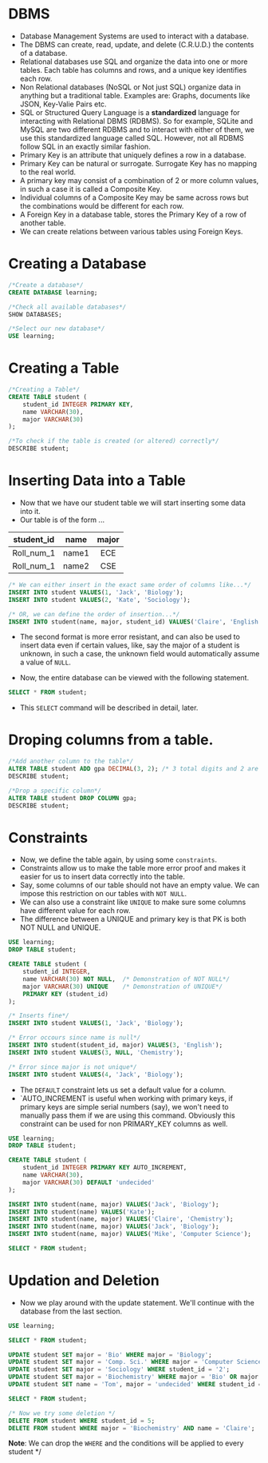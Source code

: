 # DBMS
* Database Management Systems are used to interact with a database.
* The DBMS can create, read, update, and delete (C.R.U.D.) the contents of a database.
* Relational databases use SQL and organize the data into one or more tables. Each table has columns and 
  rows, and a unique key identifies each row.
* Non Relational databases (NoSQL or Not just SQL) organize data in anything but a traditional table.
  Examples are: Graphs, documents like JSON, Key-Valie Pairs etc.
* SQL or Structured Query Language is a **standardized** language for interacting with Relational DBMS (RDBMS).
  So for example, SQLite and MySQL are two different RDBMS and to interact with either of them, we use this
  standardized language called SQL. However, not all RDBMS follow SQL in an exactly similar fashion.
* Primary Key is an attribute that uniquely defines a row in a database.
* Primary Key can be natural or surrogate. Surrogate Key has no mapping to the real world.
* A primary key may consist of a combination of 2 or more column values, in such a case it is called a Composite Key.
* Individual columns of a Composite Key may be same across rows but the combinations would be different for each row. 
* A Foreign Key in a database table, stores the Primary Key of a row of another table.
* We can create relations between various tables using Foreign Keys.

# Creating a Database

```sql
/*Create a database*/
CREATE DATABASE learning;

/*Check all available databases*/
SHOW DATABASES;

/*Select our new database*/
USE learning;
```

# Creating a Table

```sql
/*Creating a Table*/
CREATE TABLE student (
    student_id INTEGER PRIMARY KEY,
    name VARCHAR(30),
    major VARCHAR(30)
);

/*To check if the table is created (or altered) correctly*/
DESCRIBE student;
```

# Inserting Data into a Table
* Now that we have our student table we will start inserting some data into it.
* Our table is of the form ...

| student_id |  name  | major |
| :--------: |  :--:  | :---: |
| Roll_num_1 |  name1 |  ECE  |
| Roll_num_1 |  name2 |  CSE  |

```sql
/* We can either insert in the exact same order of columns like...*/
INSERT INTO student VALUES(1, 'Jack', 'Biology');
INSERT INTO student VALUES(2, 'Kate', 'Sociology');

/* OR, we can define the order of insertion...*/
INSERT INTO student(name, major, student_id) VALUES('Claire', 'English', 3);
```

* The second format is more error resistant, and can also be used to insert data even if certain values, like, say the major of a student is unknown, in such a case, the unknown field would automatically assume a value of `NULL`.

* Now, the entire database can be viewed with the following statement.
```sql
SELECT * FROM student;
```
* This `SELECT` command will be described in detail, later.

# Droping columns from a table.

```sql
/*Add another column to the table*/
ALTER TABLE student ADD gpa DECIMAL(3, 2); /* 3 total digits and 2 are after decimal point*/
DESCRIBE student;

/*Drop a specific column*/
ALTER TABLE student DROP COLUMN gpa;
DESCRIBE student;
```

# Constraints

* Now, we define the table again, by using some `constraints`.
* Constraints allow us to make the table more error proof and makes it easier for us to insert data correctly into the table.
* Say, some columns of our table should not have an empty value. We can impose this restriction on our tables with `NOT NULL`.
* We can also use a constraint like `UNIQUE` to make sure some columns have different value for each row.
* The difference between a UNIQUE and primary key is that PK is both NOT NULL and UNIQUE.


```sql
USE learning;
DROP TABLE student;

CREATE TABLE student (
    student_id INTEGER,
    name VARCHAR(30) NOT NULL,  /* Demonstration of NOT NULL*/
    major VARCHAR(30) UNIQUE    /* Demonstration of UNIQUE*/
    PRIMARY KEY (student_id)
);

/* Inserts fine*/
INSERT INTO student VALUES(1, 'Jack', 'Biology');

/* Error occours since name is null*/
INSERT INTO student(student_id, major) VALUES(3, 'English');
INSERT INTO student VALUES(3, NULL, 'Chemistry');

/* Error since major is not unique*/
INSERT INTO student VALUES(4, 'Jack', 'Biology');
```

* The `DEFAULT` constraint lets us set a default value for a column.
* `AUTO_INCREMENT is useful when working with primary keys, if primary keys are simple serial numbers (say), we won't need to manually pass them if we are using this command. Obviously this constraint can be used for non PRIMARY_KEY columns as well.

```sql
USE learning;
DROP TABLE student;

CREATE TABLE student (
    student_id INTEGER PRIMARY KEY AUTO_INCREMENT,
    name VARCHAR(30),
    major VARCHAR(30) DEFAULT 'undecided'
);

INSERT INTO student(name, major) VALUES('Jack', 'Biology');
INSERT INTO student(name) VALUES('Kate');
INSERT INTO student(name, major) VALUES('Claire', 'Chemistry');
INSERT INTO student(name, major) VALUES('Jack', 'Biology');
INSERT INTO student(name, major) VALUES('Mike', 'Computer Science');

SELECT * FROM student;
```

# Updation and Deletion

* Now we play around with the update statement. We'll continue with the database from the last section.

```sql
USE learning;

SELECT * FROM student;

UPDATE student SET major = 'Bio' WHERE major = 'Biology';
UPDATE student SET major = 'Comp. Sci.' WHERE major = 'Computer Science';
UPDATE student SET major = 'Sociology' WHERE student_id = '2';
UPDATE student SET major = 'Biochemistry' WHERE major = 'Bio' OR major = 'Chemistry';
UPDATE student SET name = 'Tom', major = 'undecided' WHERE student_id = 1;

SELECT * FROM student;

/* Now we try some deletion */
DELETE FROM student WHERE student_id = 5;
DELETE FROM student WHERE major = 'Biochemistry' AND name = 'Claire';
```
**Note**: We can drop the `WHERE` and the conditions will be applied to every student */
